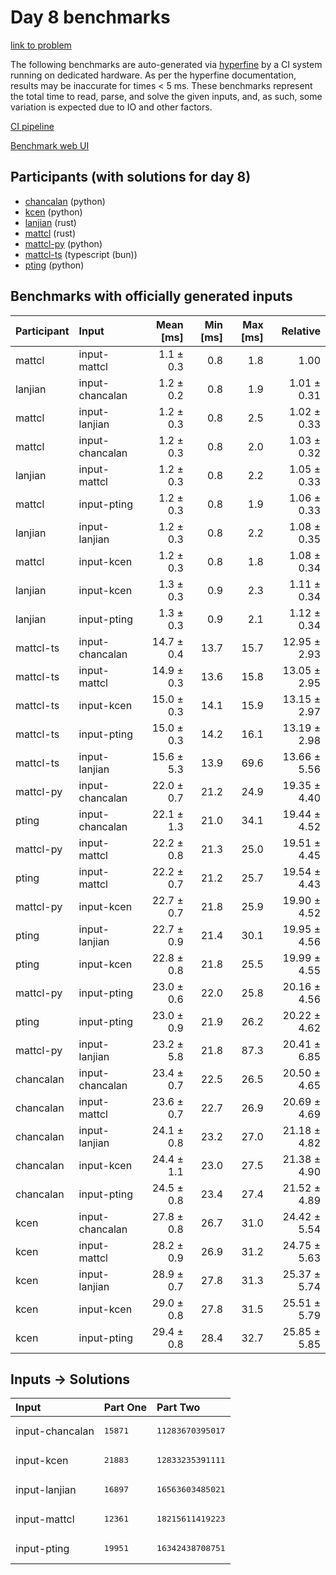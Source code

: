 # Day 8 benchmarks

[link to problem](https://adventofcode.com/2023/day/8)

The following benchmarks are auto-generated via
[hyperfine](https://github.com/sharkdp/hyperfine) by a CI system running on
dedicated hardware. As per the hyperfine documentation, results may be
inaccurate for times < 5 ms. These benchmarks represent the total time to read,
parse, and solve the given inputs, and, as such, some variation is expected due
to IO and other factors.

[CI pipeline](http://ci.papercode.net:8080/teams/main/pipelines/aoc2023)

[Benchmark web UI](https://aoc.ancalagon.black)


## Participants (with solutions for day 8)

- [chancalan](https://github.com/chancalan/aoc2023) (python)
- [kcen](https://github.com/kcen/aoc2023) (python)
- [lanjian](https://github.com/lanjian/aoc-2023) (rust)
- [mattcl](https://github.com/mattcl/aoc2023) (rust)
- [mattcl-py](https://github.com/mattcl/aoc2023-py) (python)
- [mattcl-ts](https://github.com/mattcl/aoc2023-js) (typescript (bun))
- [pting](https://github.com/pting/aoc2023) (python)


## Benchmarks with officially generated inputs

| Participant | Input | Mean [ms] | Min [ms] | Max [ms] | Relative |
|:---|:---|---:|---:|---:|---:|
| mattcl | input-mattcl | 1.1 ± 0.3 | 0.8 | 1.8 | 1.00 |
| lanjian | input-chancalan | 1.2 ± 0.2 | 0.8 | 1.9 | 1.01 ± 0.31 |
| mattcl | input-lanjian | 1.2 ± 0.3 | 0.8 | 2.5 | 1.02 ± 0.33 |
| mattcl | input-chancalan | 1.2 ± 0.3 | 0.8 | 2.0 | 1.03 ± 0.32 |
| lanjian | input-mattcl | 1.2 ± 0.3 | 0.8 | 2.2 | 1.05 ± 0.33 |
| mattcl | input-pting | 1.2 ± 0.3 | 0.8 | 1.9 | 1.06 ± 0.33 |
| lanjian | input-lanjian | 1.2 ± 0.3 | 0.8 | 2.2 | 1.08 ± 0.35 |
| mattcl | input-kcen | 1.2 ± 0.3 | 0.8 | 1.8 | 1.08 ± 0.34 |
| lanjian | input-kcen | 1.3 ± 0.3 | 0.9 | 2.3 | 1.11 ± 0.34 |
| lanjian | input-pting | 1.3 ± 0.3 | 0.9 | 2.1 | 1.12 ± 0.34 |
| mattcl-ts | input-chancalan | 14.7 ± 0.4 | 13.7 | 15.7 | 12.95 ± 2.93 |
| mattcl-ts | input-mattcl | 14.9 ± 0.3 | 13.6 | 15.8 | 13.05 ± 2.95 |
| mattcl-ts | input-kcen | 15.0 ± 0.3 | 14.1 | 15.9 | 13.15 ± 2.97 |
| mattcl-ts | input-pting | 15.0 ± 0.3 | 14.2 | 16.1 | 13.19 ± 2.98 |
| mattcl-ts | input-lanjian | 15.6 ± 5.3 | 13.9 | 69.6 | 13.66 ± 5.56 |
| mattcl-py | input-chancalan | 22.0 ± 0.7 | 21.2 | 24.9 | 19.35 ± 4.40 |
| pting | input-chancalan | 22.1 ± 1.3 | 21.0 | 34.1 | 19.44 ± 4.52 |
| mattcl-py | input-mattcl | 22.2 ± 0.8 | 21.3 | 25.0 | 19.51 ± 4.45 |
| pting | input-mattcl | 22.2 ± 0.7 | 21.2 | 25.7 | 19.54 ± 4.43 |
| mattcl-py | input-kcen | 22.7 ± 0.7 | 21.8 | 25.9 | 19.90 ± 4.52 |
| pting | input-lanjian | 22.7 ± 0.9 | 21.4 | 30.1 | 19.95 ± 4.56 |
| pting | input-kcen | 22.8 ± 0.8 | 21.8 | 25.5 | 19.99 ± 4.55 |
| mattcl-py | input-pting | 23.0 ± 0.6 | 22.0 | 25.8 | 20.16 ± 4.56 |
| pting | input-pting | 23.0 ± 0.9 | 21.9 | 26.2 | 20.22 ± 4.62 |
| mattcl-py | input-lanjian | 23.2 ± 5.8 | 21.8 | 87.3 | 20.41 ± 6.85 |
| chancalan | input-chancalan | 23.4 ± 0.7 | 22.5 | 26.5 | 20.50 ± 4.65 |
| chancalan | input-mattcl | 23.6 ± 0.7 | 22.7 | 26.9 | 20.69 ± 4.69 |
| chancalan | input-lanjian | 24.1 ± 0.8 | 23.2 | 27.0 | 21.18 ± 4.82 |
| chancalan | input-kcen | 24.4 ± 1.1 | 23.0 | 27.5 | 21.38 ± 4.90 |
| chancalan | input-pting | 24.5 ± 0.8 | 23.4 | 27.4 | 21.52 ± 4.89 |
| kcen | input-chancalan | 27.8 ± 0.8 | 26.7 | 31.0 | 24.42 ± 5.54 |
| kcen | input-mattcl | 28.2 ± 0.9 | 26.9 | 31.2 | 24.75 ± 5.63 |
| kcen | input-lanjian | 28.9 ± 0.7 | 27.8 | 31.3 | 25.37 ± 5.74 |
| kcen | input-kcen | 29.0 ± 0.8 | 27.8 | 31.5 | 25.51 ± 5.79 |
| kcen | input-pting | 29.4 ± 0.8 | 28.4 | 32.7 | 25.85 ± 5.85 |


## Inputs -> Solutions

| Input | Part One | Part Two |
|:---|:---|:---|
|input-chancalan|<pre>15871</pre>|<pre>11283670395017</pre>|
|input-kcen|<pre>21883</pre>|<pre>12833235391111</pre>|
|input-lanjian|<pre>16897</pre>|<pre>16563603485021</pre>|
|input-mattcl|<pre>12361</pre>|<pre>18215611419223</pre>|
|input-pting|<pre>19951</pre>|<pre>16342438708751</pre>|